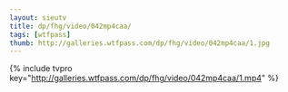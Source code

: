 ```yaml
--- 
layout: sieutv
title: dp/fhg/video/042mp4caa/
tags: [wtfpass]
thumb: http://galleries.wtfpass.com/dp/fhg/video/042mp4caa/1.jpg
---
```

{% include tvpro key="http://galleries.wtfpass.com/dp/fhg/video/042mp4caa/1.mp4" %} 
